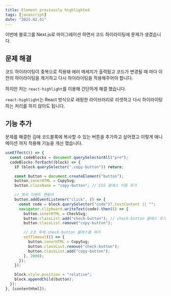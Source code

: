 ```yaml
---
title: Element previously highlighted
tags: [javascript]
date: "2025.02.01"
---
```

이번에 블로그를 Next.js로 마이그레이션 하면서 코드 하이라이팅에 문제가 생겼습니다.

## 문제 해결
코드 하이라이팅이 중복으로 적용돼 에러 메세지가 출력됬고 코드가 변경될 때 마다 이전의 하이라이팅을 제거하고 다시 하이라이팅을 적용해주어야 합니다.

하지만 저는 `react-highlight`를 이용해 간단하게 해결 했습니다.

`react-highlight`는 React 방식으로 래핑한 라이브러리로 리셋하고 다시 하이라이팅하는 처리를 하지 않아도 됩니다.

## 기능 추가
문제를 해결한 김에 코드블록에 복사할 수 있는 버튼을 추가하고 싶어졌고 이렇게 애니메이션 까지 적용해 
기능을 개선 했습니다.
```js
useEffect(() => {
  const codeBlocks = document.querySelectorAll("pre");
  codeBlocks.forEach((block) => {
    if (block.querySelector(".copy-button")) return;

    const button = document.createElement("button");
    button.innerHTML = CopySvg;
    button.className = "copy-button"; // CSS 클래스 이름 추가

    // 복사 이벤트 핸들러
    button.addEventListener("click", () => {
      const code = block.querySelector("code")?.textContent || "";
      navigator.clipboard.writeText(code).then(() => {
        button.innerHTML = CheckSvg;
        button.classList.add("check-button"); // check-button 클래스 추가
        button.classList.remove("copy-button");

        // 2초 후에 check-button 클래스를 제거
        setTimeout(() => {
          button.innerHTML = CopySvg;
          button.classList.remove("check-button");
          button.classList.add("copy-button");
        }, 2000);
      });
    });

    block.style.position = "relative";
    block.appendChild(button);
  });
}, [contentHtml]);
```